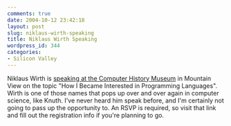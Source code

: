 ```yaml
---
comments: true
date: 2004-10-12 23:42:18
layout: post
slug: niklaus-wirth-speaking
title: Niklaus Wirth Speaking
wordpress_id: 344
categories:
- Silicon Valley
---
```


Niklaus Wirth is [speaking at the Computer History Museum](http://www.computerhistory.org/events/index.php?id=1097188078) in Mountain View on the topic "How I Became Interested in Programming Languages". Wirth is one of those names that pops up over and over again in computer science, like Knuth. I've never heard him speak before, and I'm certainly not going to pass up the opportunity to. An RSVP is required, so visit that link and fill out the registration info if you're planning to go.
